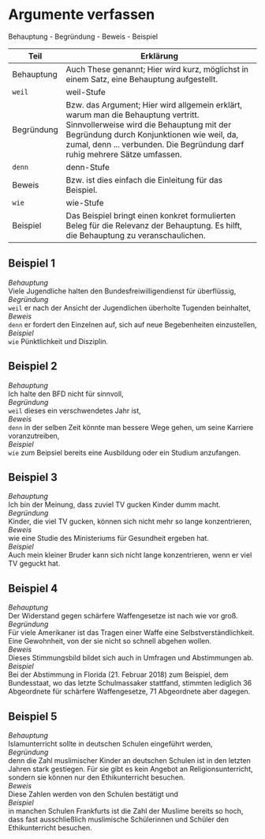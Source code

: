 # Argumente verfassen

Behauptung - Begründung - Beweis - Beispiel

| Teil | Erklärung |
| ---- | --------- |
| Behauptung | Auch These genannt; Hier wird kurz, möglichst in einem Satz, eine Behauptung aufgestellt. |
| `weil` | weil-Stufe |
| Begründung | Bzw. das Argument; Hier wird allgemein erklärt, warum man die Behauptung vertritt. Sinnvollerweise wird die Behauptung mit der Begründung durch Konjunktionen wie weil, da, zumal, denn ... verbunden. Die Begründung darf ruhig mehrere Sätze umfassen. |
| `denn` | denn-Stufe |
| Beweis | Bzw. ist dies einfach die Einleitung für das Beispiel. |
| `wie` | wie-Stufe |
| Beispiel | Das Beispiel bringt einen konkret formulierten Beleg für die Relevanz der Behauptung. Es hilft, die Behauptung zu veranschaulichen. |

## Beispiel 1

*Behauptung*  
Viele Jugendliche halten den Bundesfreiwilligendienst für überflüssig,  
*Begründung*  
`weil` er nach der Ansicht der Jugendlichen überholte Tugenden beinhaltet,  
*Beweis*  
`denn` er fordert den Einzelnen auf, sich auf neue Begebenheiten einzustellen,  
*Beispiel*  
`wie` Pünktlichkeit und Disziplin.

## Beispiel 2

*Behauptung*  
Ich halte den BFD nicht für sinnvoll,  
*Begründung*  
`weil` dieses ein verschwendetes Jahr ist,  
*Beweis*  
`denn` in der selben Zeit könnte man bessere Wege gehen, um   seine Karriere voranzutreiben,  
*Beispiel*  
`wie` zum Beipsiel bereits eine Ausbildung oder ein Studium anzufangen.

## Beispiel 3

*Behauptung*  
Ich bin der Meinung, dass zuviel TV gucken Kinder dumm macht.  
*Begründung*  
Kinder, die viel TV gucken, können sich nicht mehr so lange konzentrieren,  
*Beweis*  
wie eine Studie des Ministeriums für Gesundheit ergeben hat.  
*Beispiel*  
Auch mein kleiner Bruder kann sich  nicht lange konzentrieren, wenn er viel TV geguckt hat.

## Beispiel 4

*Behauptung*  
Der Widerstand gegen schärfere Waffengesetze ist nach wie vor groß.  
*Begründung*  
Für viele Amerikaner ist das Tragen einer Waffe eine Selbstverständlichkeit. Eine Gewohnheit, von der sie nicht so schnell abgehen wollen.  
*Beweis*  
Dieses Stimmungsbild bildet sich auch in Umfragen und Abstimmungen ab.
*Beispiel*  
Bei der Abstimmung in Florida (21. Februar 2018) zum Beispiel, dem Bundesstaat, wo das letzte Schulmassaker stattfand, stimmten lediglich 36 Abgeordnete für schärfere Waffengesetze, 71 Abgeordnete aber dagegen.

## Beispiel 5

*Behauptung*  
Islamunterricht sollte in deutschen Schulen 
eingeführt werden,    
*Begründung*  
denn die Zahl muslimischer Kinder an deutschen Schulen ist in den letzten Jahren stark gestiegen. Für sie gibt es kein Angebot an Religionsunterricht, sondern sie können nur den Ethikunterricht besuchen.  
*Beweis*  
Diese Zahlen werden von den Schulen bestätigt und    
*Beispiel*  
in manchen Schulen Frankfurts ist die Zahl der Muslime bereits so hoch, dass fast ausschließlich muslimische Schülerinnen und Schüler den Ethikunterricht besuchen.
